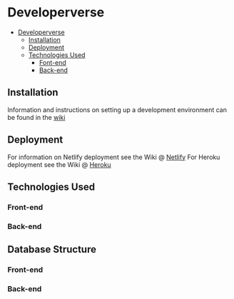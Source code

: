 # Developerverse

- [Developerverse](#developerverse)
  - [Installation](#installation)
  - [Deployment](#deployment)
  - [Technologies Used](#technologies-used)
    - [Font-end](#front-end)
    - [Back-end](#back-end)

## Installation

Information and instructions on setting up a development environment can be found in the [wiki](https://github.com/SEI-39/developerverse/wiki/Development-Environment)

## Deployment

For information on Netlify deployment see the Wiki @ [Netlify](https://github.com/SEI-39/developerverse/wiki/Deployed-via-Netlify)
For Heroku deployment see the Wiki @ [Heroku](https://github.com/SEI-39/developerverse/wiki/Deploying-via-Heroku)

## Technologies Used

### Front-end

### Back-end

## Database Structure

### Front-end
### Back-end
